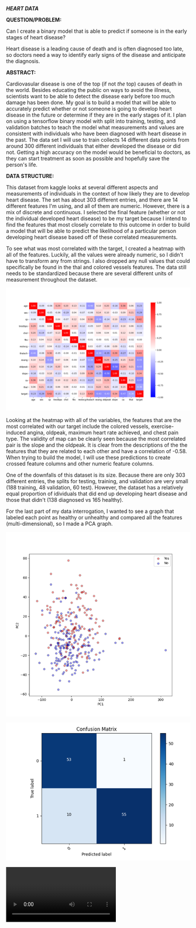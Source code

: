***HEART DATA***

**QUESTION/PROBLEM:**

Can I create a binary model that is able to predict if someone is in the early stages of heart disease?

Heart disease is a leading cause of death and is often diagnosed too late, so doctors need a way
to identify early signs of the disease and anticipate the diagnosis.


**ABSTRACT:**

Cardiovasular disease is one of the top (if not *the* top) causes of death in the world. Besides educating the 
public on ways to avoid the illness, scientists want to be able to detect the disease early
before too much damage has been done. My goal is to build a model that will be able to accurately predict whether or not 
someone is going to develop heart disease in the future or determine if they are in the early stages of it.
I plan on using a tensorflow binary model with split into training, testing, and validation batches to teach the
model what measurements and values are consistent with individuals who have been diagnosed with heart disease in 
the past. The data set I will use to train collects 14 different data points from around 300 different 
individuals that either developed the disease or did not. Getting a high accuracy on the model
would be beneficial to doctors, as they can start treatment as soon as possible and hopefully save
the person's life.


**DATA STRUCTURE:**

This dataset from kaggle looks at several different aspects and measurements of individuals in the context of how likely they
are to develop heart disease. The set has about 303 different entries, and there are 14 different features I'm using, and all of them are numeric. However, there is
a mix of discrete and continuous. I selected the final feature (whether or not the individual developed heart disease) to be my target
because I intend to find the features that most closely correlate to this outcome in order to build a model that will 
be able to predict the likelihood of a particular person developing heart disease based off of these correlated measurements.


To see what was most correlated with the target, I created a heatmap with all of the features. Luckily, all the values were 
already numeric, so I didn't have to transform any from strings. I also dropped any null values that could specifically be found 
in the thal and colored vessels features. The data still needs to be standardized because there are several different units of
measurement throughout the dataset.

![Heatmap](Images/Final_heatmap.png)


Looking at the heatmap with all of the variables, the features that are the most correlated with our target include the colored
vessels, exercise-induced angina, oldpeak, maximum heart rate achieved, and chest pain type. The validity of map can be clearly seen 
because the most correlated pair is the slope and the oldpeak. It is clear from the descriptions of the the features that they are 
related to each other and have a correlation of -0.58. When trying to build the model, I will use these predictions to create crossed feature
columns and other numeric feature columns.

One of the downfalls of this dataset is its size. Because there are only 303 different entries, the splits for testing, training, and validation are 
very small (188 training, 48 validation, 60 test). However, the dataset has a relatively equal proportion of idividuals that
did end up developing heart disease and those that didn't (138 diagnosed vs 165 healthy).

For the last part of my data interrogation, I wanted to see a graph that labeled each point as healthy or unhealthy
and compared all the features (multi-dimensional), so I made a PCA graph.

![PCA](Images/final_pca.png)

![Correlation Matrix (0.90 Accuracy)](Images/Final_.90_corrmat.png)

![Final Presentation!](zoom_0.mp4)